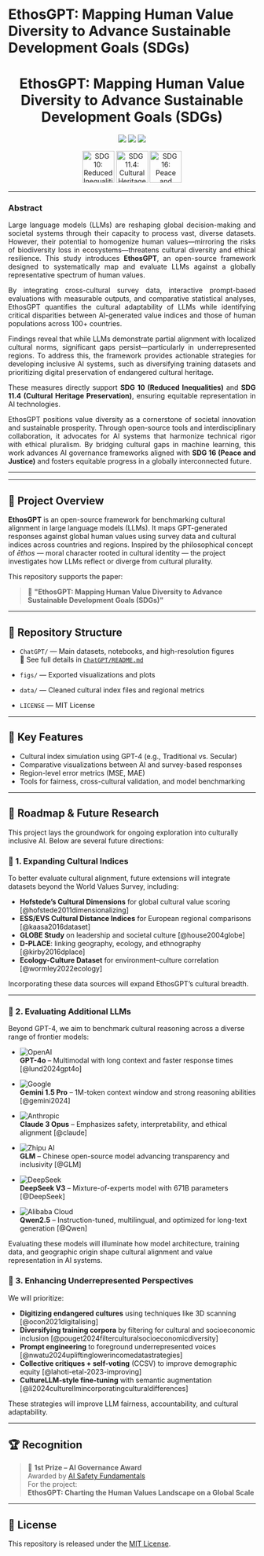 # EthosGPT: Mapping Human Value Diversity to Advance Sustainable Development Goals (SDGs)

<h1 align="center">EthosGPT: Mapping Human Value Diversity to Advance Sustainable Development Goals (SDGs)</h1>

<p align="center">
  <img src="https://img.shields.io/badge/OpenAI-GPT--4-purple?logo=openai&logoColor=white&style=for-the-badge"/>
  <img src="https://img.shields.io/badge/License-MIT-green?style=for-the-badge"/>
  <img src="https://img.shields.io/badge/Colab-Launch-orange?logo=googlecolab&logoColor=white&style=for-the-badge" />
</p>

<div align="center">
  <img src="https://sdgs.un.org/sites/default/files/goals/E_SDG_Icons-10.jpg" alt="SDG 10: Reduced Inequalities" height="65"/>
  <img src="https://sdgs.un.org/sites/default/files/2023-09/11_0.jpg" alt="SDG 11.4: Cultural Heritage" height="65"/>
  <img src="https://sdgs.un.org/sites/default/files/goals/E_SDG_Icons-16.jpg" alt="SDG 16: Peace and Justice" height="65"/>
</div>

---

<div align="justify">

<h3>Abstract</h3>

<p>
Large language models (LLMs) are reshaping global decision-making and societal systems through their capacity to process vast, diverse datasets. However, their potential to homogenize human values—mirroring the risks of biodiversity loss in ecosystems—threatens cultural diversity and ethical resilience. 
This study introduces <strong>EthosGPT</strong>, an open-source framework designed to systematically map and evaluate LLMs against a globally representative spectrum of human values.

By integrating cross-cultural survey data, interactive prompt-based evaluations with measurable outputs, and comparative statistical analyses, EthosGPT quantifies the cultural adaptability of LLMs while identifying critical disparities between AI-generated value indices and those of human populations across 100+ countries.

Findings reveal that while LLMs demonstrate partial alignment with localized cultural norms, significant gaps persist—particularly in underrepresented regions. To address this, the framework provides actionable strategies for developing inclusive AI systems, such as diversifying training datasets and prioritizing digital preservation of endangered cultural heritage. 

These measures directly support <strong>SDG 10 (Reduced Inequalities)</strong> and <strong>SDG 11.4 (Cultural Heritage Preservation)</strong>, ensuring equitable representation in AI technologies. 

EthosGPT positions value diversity as a cornerstone of societal innovation and sustainable prosperity. Through open-source tools and interdisciplinary collaboration, it advocates for AI systems that harmonize technical rigor with ethical pluralism. By bridging cultural gaps in machine learning, this work advances AI governance frameworks aligned with <strong>SDG 16 (Peace and Justice)</strong> and fosters equitable progress in a globally interconnected future.
</p>

</div>

---


---

## 🧭 Project Overview

**EthosGPT** is an open-source framework for benchmarking cultural alignment in large language models (LLMs). It maps GPT-generated responses against global human values using survey data and cultural indices across countries and regions. Inspired by the philosophical concept of *ēthos* — moral character rooted in cultural identity — the project investigates how LLMs reflect or diverge from cultural plurality.

This repository supports the paper:

> 📝 **"EthosGPT: Mapping Human Value Diversity to Advance Sustainable Development Goals (SDGs)"**  


---

## 📁 Repository Structure

- `ChatGPT/` — Main datasets, notebooks, and high-resolution figures  
  📄 See full details in [`ChatGPT/README.md`](https://github.com/sunshineluyao/EthoGPT-DB/blob/main/ChatGPT/README.md)

- `figs/` — Exported visualizations and plots

- `data/` — Cleaned cultural index files and regional metrics

- `LICENSE` — MIT License

---

## 🚀 Key Features

- Cultural index simulation using GPT-4 (e.g., Traditional vs. Secular)
- Comparative visualizations between AI and survey-based responses
- Region-level error metrics (MSE, MAE)
- Tools for fairness, cross-cultural validation, and model benchmarking

---

## 🔭 Roadmap & Future Research

This project lays the groundwork for ongoing exploration into culturally inclusive AI. Below are several future directions:

### 🧩 1. Expanding Cultural Indices

To better evaluate cultural alignment, future extensions will integrate datasets beyond the World Values Survey, including:

- **Hofstede’s Cultural Dimensions** for global cultural value scoring [@hofstede2011dimensionalizing]
- **ESS/EVS Cultural Distance Indices** for European regional comparisons [@kaasa2016dataset]
- **GLOBE Study** on leadership and societal culture [@house2004globe]
- **D-PLACE**: linking geography, ecology, and ethnography [@kirby2016dplace]
- **Ecology-Culture Dataset** for environment–culture correlation [@wormley2022ecology]

Incorporating these data sources will expand EthosGPT’s cultural breadth.

---
### 🧠 2. Evaluating Additional LLMs

Beyond GPT-4, we aim to benchmark cultural reasoning across a diverse range of frontier models:

- ![OpenAI](https://img.shields.io/badge/OpenAI-GPT--4o-7348bd?logo=openai&logoColor=white&style=flat-square)  
  **GPT-4o** – Multimodal with long context and faster response times [@lund2024gpt4o]

- ![Google](https://img.shields.io/badge/Google-Gemini%201.5%20Pro-4285F4?logo=google&logoColor=white&style=flat-square)  
  **Gemini 1.5 Pro** – 1M-token context window and strong reasoning abilities [@gemini2024]

- ![Anthropic](https://img.shields.io/badge/Anthropic-Claude%203%20Opus-121212?logo=anthropic&logoColor=white&style=flat-square)  
  **Claude 3 Opus** – Emphasizes safety, interpretability, and ethical alignment [@claude]

- ![Zhipu AI](https://img.shields.io/badge/Zhipu%20AI-GLM-blue?style=flat-square)  
  **GLM** – Chinese open-source model advancing transparency and inclusivity [@GLM]

- ![DeepSeek](https://img.shields.io/badge/DeepSeek-V3-222222?style=flat-square)  
  **DeepSeek V3** – Mixture-of-experts model with 671B parameters [@DeepSeek]

- ![Alibaba Cloud](https://img.shields.io/badge/Alibaba-Qwen2.5-FE9600?logo=alibabacloud&logoColor=white&style=flat-square)  
  **Qwen2.5** – Instruction-tuned, multilingual, and optimized for long-text generation [@Qwen]

Evaluating these models will illuminate how model architecture, training data, and geographic origin shape cultural alignment and value representation in AI systems.


### 🧬 3. Enhancing Underrepresented Perspectives

We will prioritize:

- **Digitizing endangered cultures** using techniques like 3D scanning [@ocon2021digitalising]
- **Diversifying training corpora** by filtering for cultural and socioeconomic inclusion [@pouget2024filterculturalsocioeconomicdiversity]
- **Prompt engineering** to foreground underrepresented voices [@nwatu2024upliftinglowerincomedatastrategies]
- **Collective critiques + self-voting** (CCSV) to improve demographic equity [@lahoti-etal-2023-improving]
- **CultureLLM-style fine-tuning** with semantic augmentation [@li2024culturellmincorporatingculturaldifferences]

These strategies will improve LLM fairness, accountability, and cultural adaptability.

---

## 🏆 Recognition

> 🥇 **1st Prize – AI Governance Award**  
> Awarded by [AI Safety Fundamentals](https://aisafetyfundamentals.com/projects/ethosgpt-charting-the-human-values-landscape-on-a-global-scale)  
> For the project:  
> **EthosGPT: Charting the Human Values Landscape on a Global Scale**

---

## 📜 License

This repository is released under the [MIT License](LICENSE).
